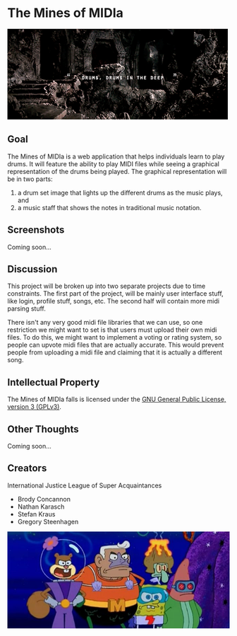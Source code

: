 # The Mines of MIDIa


![Drums in the Deep](includes/images/drums_in_the_deep.gif)

## Goal

The Mines of MIDIa is a web application that helps individuals
learn to play drums. It will feature the ability to play MIDI
files while seeing a graphical representation of the drums being
played. The graphical representation will be in two parts:

1. a drum set image that lights up the different drums as the
   music plays, and
2. a music staff that shows the notes in traditional music notation.

## Screenshots

Coming soon...

## Discussion

This project will be broken up into two separate projects due to
time constraints. The first part of the project, will be mainly
user interface stuff, like login, profile stuff, songs, etc. The
second half will contain more midi parsing stuff.

There isn't any very good midi file libraries that we can use, so
one restriction we might want to set is that users must upload
their own midi files. To do this, we might want to implement a
voting or rating system, so people can upvote midi files that are
actually accurate. This would prevent people from uploading a midi
file and claiming that it is actually a different song.

## Intellectual Property

The Mines of MIDIa falls is licensed under the [GNU General Public License, version 3 (GPLv3)](#).

## Other Thoughts

Coming soon...

## Creators

International Justice League of Super Acquaintances

- Brody Concannon
- Nathan Karasch
- Stefan Kraus
- Gregory Steenhagen

![International Justice League of Super Acquaintances](IJLSA.jpg)
